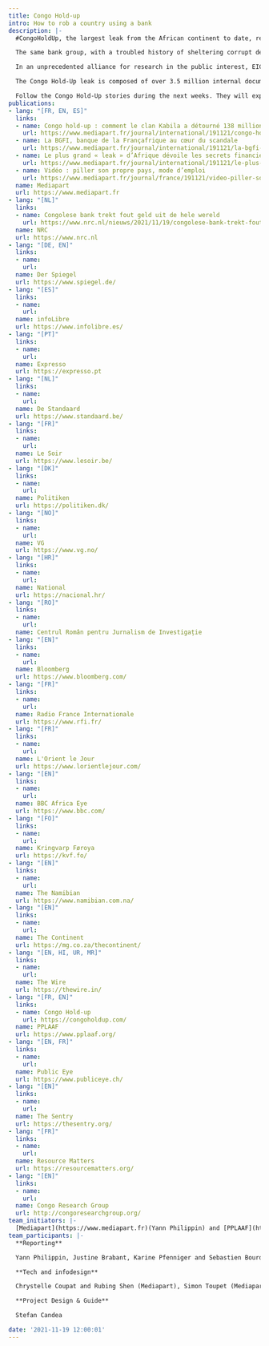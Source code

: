 ```yaml
---
title: Congo Hold-up
intro: How to rob a country using a bank
description: |-
  #CongoHoldUp, the largest leak from the African continent to date, reveals how the commercial bank BGFIBank has been used to plunder the Democratic Republic of Congo's public funds and natural resources, largely for the enrichment of former President Joseph Kabila's inner circle.

  The same bank group, with a troubled history of sheltering corrupt deals involving African autocrats and European companies, served as a hub for those seeking to unduly influence the then-president, including Chinese state-owned companies involved in massive mining ventures in the DRC. BGFIBank gave shady networks of businessmen, politicians, alleged Hezbollah financiers and others, access to the international banking system.

  In an unprecedented alliance for research in the public interest, EIC and its media partners have teamed up with a group of non-profit research organisations led by PPLAAF (all listed below). They researched together the Congo Hold-Up documents for six months. Then media and NGOs performed fact-checking, confrontation and wrote their reports independently.

  The Congo Hold-Up leak is composed of over 3.5 million internal documents from the BGFIBank, including bank statements, emails, contracts, bills and corporate records. The documents also include details of millions of banking transactions.

  Follow the Congo Hold-Up stories during the next weeks. They will expose in great detail the tricks used by the BGFIBank and its clients to cover up endemic corruption and embezzlement of public money in the DRC, and how international banks failed to prevent such dubious money flows.
publications:
- lang: "[FR, EN, ES]"
  links:
  - name: Congo hold-up : comment le clan Kabila a détourné 138 millions de dollars
    url: https://www.mediapart.fr/journal/international/191121/congo-hold-comment-le-clan-kabila-detourne-138-millions-de-dollars
  - name: La BGFI, banque de la Françafrique au cœur du scandale
    url: https://www.mediapart.fr/journal/international/191121/la-bgfi-banque-de-la-francafrique-au-coeur-du-scandale
  - name: Le plus grand « leak » d’Afrique dévoile les secrets financiers du Congo
    url: https://www.mediapart.fr/journal/international/191121/le-plus-grand-leak-d-afrique-devoile-les-secrets-financiers-du-congo
  - name: Vidéo : piller son propre pays, mode d’emploi
    url: https://www.mediapart.fr/journal/france/191121/video-piller-son-propre-pays-mode-d-emploi
  name: Mediapart
  url: https://www.mediapart.fr
- lang: "[NL]"
  links:
  - name: Congolese bank trekt fout geld uit de hele wereld
    url: https://www.nrc.nl/nieuws/2021/11/19/congolese-bank-trekt-fout-geld-uit-de-hele-wereld-a4066011
  name: NRC
  url: https://www.nrc.nl
- lang: "[DE, EN]"
  links:
  - name:
    url:
  name: Der Spiegel
  url: https://www.spiegel.de/
- lang: "[ES]"
  links:
  - name:
    url:
  name: infoLibre
  url: https://www.infolibre.es/
- lang: "[PT]"
  links:
  - name:
    url:
  name: Expresso
  url: https://expresso.pt
- lang: "[NL]"
  links:
  - name:
    url:
  name: De Standaard
  url: https://www.standaard.be/
- lang: "[FR]"
  links:
  - name:
    url:
  name: Le Soir
  url: https://www.lesoir.be/
- lang: "[DK]"
  links:
  - name:
    url:
  name: Politiken
  url: https://politiken.dk/
- lang: "[NO]"
  links:
  - name:
    url:
  name: VG
  url: https://www.vg.no/
- lang: "[HR]"
  links:
  - name:
    url:
  name: National
  url: https://nacional.hr/
- lang: "[RO]"
  links:
  - name:
    url:
  name: Centrul Român pentru Jurnalism de Investigație
- lang: "[EN]"
  links:
  - name:
    url:
  name: Bloomberg
  url: https://www.bloomberg.com/
- lang: "[FR]"
  links:
  - name:
    url:
  name: Radio France Internationale
  url: https://www.rfi.fr/
- lang: "[FR]"
  links:
  - name:
    url:
  name: L'Orient le Jour
  url: https://www.lorientlejour.com/
- lang: "[EN]"
  links:
  - name:
    url:
  name: BBC Africa Eye
  url: https://www.bbc.com/
- lang: "[FO]"
  links:
  - name:
    url:
  name: Kringvarp Føroya
  url: https://kvf.fo/
- lang: "[EN]"
  links:
  - name:
    url:
  name: The Namibian
  url: https://www.namibian.com.na/
- lang: "[EN]"
  links:
  - name:
    url:
  name: The Continent
  url: https://mg.co.za/thecontinent/
- lang: "[EN, HI, UR, MR]"
  links:
  - name:
    url:
  name: The Wire
  url: https://thewire.in/
- lang: "[FR, EN]"
  links:
  - name: Congo Hold-up
    url: https://congoholdup.com/
  name: PPLAAF
  url: https://www.pplaaf.org/
- lang: "[EN, FR]"
  links:
  - name:
    url:
  name: Public Eye
  url: https://www.publiceye.ch/
- lang: "[EN]"
  links:
  - name:
    url:
  name: The Sentry
  url: https://thesentry.org/
- lang: "[FR]"
  links:
  - name:
    url:
  name: Resource Matters
  url: https://resourcematters.org/
- lang: "[EN]"
  links:
  - name:
    url:
  name: Congo Research Group
  url: http://congoresearchgroup.org/
team_initiators: |-
  [Mediapart](https://www.mediapart.fr)(Yann Philippin) and [PPLAAF](https://www.pplaaf.org/)(Henri Thulliez)
team_participants: |-
  **Reporting**

  Yann Philippin, Justine Brabant, Karine Pfenniger and Sebastien Bourdon (Mediapart), Roeland Termote, Kasper Goethals and Nikolas Vanhecke (De Standaard), Daniel Balint-Kurti, Gabriel Bourdon-Fattal, Henri Thulliez and Julia Ntumba (PPLAAF), Nada Maucourant Atallah (L'Orient-Le Jour), Barbara Holm, Jan Lamhauge and Uni Holm Johannesen (KvF), Michael J. Kavanagh and William Clowes (Bloomberg), Louis Colart and Alain Lallemand (Le Soir), John Dell’Osso, Douglas Gillison and Michelle Kendler-Kretsch (The Sentry), Agathe Duparc, Adrià Budry Carbó and Camille Chappuis (Public Eye), Carola Houtekamer and Jeroen Wester (NRC Handelsblad), Sonia Rolley (RFI), Jimmy KANDE and Jolino Malukisa (CRG), Joe Casey, Ned Davies, Ronan Kemp, Nicole Gilmer (BBC), Malte Born, Christoph Winterbach, Rafael Buschmann, Nicola Naber, Maximilian Popp, Aleksandar Sarovic (Der Spiegel), Carl Emil Arnfred (Politiken), Catalin Prisacariu (CRJI), Elisabeth Caesens and Jean Claude Mputu (Resource Matters)

  **Tech and infodesign**

  Chrystelle Coupat and Rubing Shen (Mediapart), Simon Toupet (Mediapart), Gabriel Vijiala (EIC)

  **Project Design & Guide**

  Stefan Candea

date: '2021-11-19 12:00:01'
---
```

